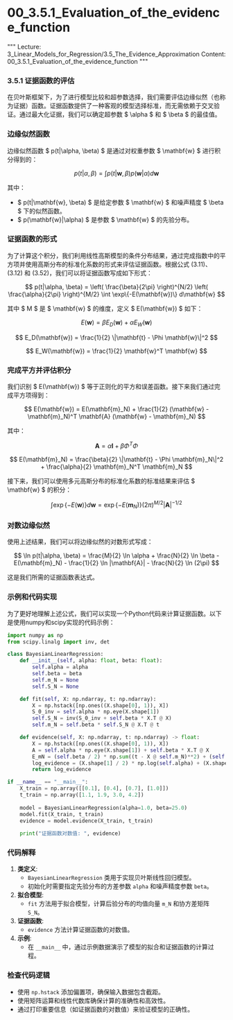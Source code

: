 # 00_3.5.1_Evaluation_of_the_evidence_function

"""
Lecture: 3_Linear_Models_for_Regression/3.5_The_Evidence_Approximation
Content: 00_3.5.1_Evaluation_of_the_evidence_function
"""

### 3.5.1 证据函数的评估

在贝叶斯框架下，为了进行模型比较和超参数选择，我们需要评估边缘似然（也称为证据）函数。证据函数提供了一种客观的模型选择标准，而无需依赖于交叉验证。通过最大化证据，我们可以确定超参数 $ \alpha $ 和 $ \beta $ 的最佳值。

### 边缘似然函数

边缘似然函数 $ p(t|\alpha, \beta) $ 是通过对权重参数 $ \mathbf{w} $ 进行积分得到的：

$$ p(t|\alpha, \beta) = \int p(t|\mathbf{w}, \beta)p(\mathbf{w}|\alpha) d\mathbf{w} $$

其中：
- $ p(t|\mathbf{w}, \beta) $ 是给定参数 $ \mathbf{w} $ 和噪声精度 $ \beta $ 下的似然函数。
- $ p(\mathbf{w}|\alpha) $ 是参数 $ \mathbf{w} $ 的先验分布。

### 证据函数的形式

为了计算这个积分，我们利用线性高斯模型的条件分布结果，通过完成指数中的平方项并使用高斯分布的标准化系数的形式来评估证据函数。根据公式 (3.11)、(3.12) 和 (3.52)，我们可以将证据函数写成如下形式：

$$ p(t|\alpha, \beta) = \left( \frac{\beta}{2\pi} \right)^{N/2} \left( \frac{\alpha}{2\pi} \right)^{M/2} \int \exp\{-E(\mathbf{w})\} d\mathbf{w} $$

其中 $ M $ 是 $ \mathbf{w} $ 的维度，定义 $ E(\mathbf{w}) $ 如下：

$$ E(\mathbf{w}) = \beta E_D(\mathbf{w}) + \alpha E_W(\mathbf{w}) $$

$$ E_D(\mathbf{w}) = \frac{1}{2} \|\mathbf{t} - \Phi \mathbf{w}\|^2 $$

$$ E_W(\mathbf{w}) = \frac{1}{2} \mathbf{w}^T \mathbf{w} $$

### 完成平方并评估积分

我们识别 $ E(\mathbf{w}) $ 等于正则化的平方和误差函数。接下来我们通过完成平方项得到：

$$ E(\mathbf{w}) = E(\mathbf{m}_N) + \frac{1}{2} (\mathbf{w} - \mathbf{m}_N)^T \mathbf{A} (\mathbf{w} - \mathbf{m}_N) $$

其中：

$$ \mathbf{A} = \alpha \mathbf{I} + \beta \Phi^T \Phi $$

$$ E(\mathbf{m}_N) = \frac{\beta}{2} \|\mathbf{t} - \Phi \mathbf{m}_N\|^2 + \frac{\alpha}{2} \mathbf{m}_N^T \mathbf{m}_N $$

接下来，我们可以使用多元高斯分布的标准化系数的标准结果来评估 $ \mathbf{w} $ 的积分：

$$ \int \exp\{-E(\mathbf{w})\} d\mathbf{w} = \exp\{-E(\mathbf{m}_N)\} (2\pi)^{M/2} |\mathbf{A}|^{-1/2} $$

### 对数边缘似然

使用上述结果，我们可以将边缘似然的对数形式写成：

$$ \ln p(t|\alpha, \beta) = \frac{M}{2} \ln \alpha + \frac{N}{2} \ln \beta - E(\mathbf{m}_N) - \frac{1}{2} \ln |\mathbf{A}| - \frac{N}{2} \ln (2\pi) $$

这是我们所需的证据函数表达式。

### 示例和代码实现

为了更好地理解上述公式，我们可以实现一个Python代码来计算证据函数。以下是使用numpy和scipy实现的代码示例：

```python
import numpy as np
from scipy.linalg import inv, det

class BayesianLinearRegression:
    def __init__(self, alpha: float, beta: float):
        self.alpha = alpha
        self.beta = beta
        self.m_N = None
        self.S_N = None

    def fit(self, X: np.ndarray, t: np.ndarray):
        X = np.hstack([np.ones((X.shape[0], 1)), X])
        S_0_inv = self.alpha * np.eye(X.shape[1])
        self.S_N = inv(S_0_inv + self.beta * X.T @ X)
        self.m_N = self.beta * self.S_N @ X.T @ t

    def evidence(self, X: np.ndarray, t: np.ndarray) -> float:
        X = np.hstack([np.ones((X.shape[0], 1)), X])
        A = self.alpha * np.eye(X.shape[1]) + self.beta * X.T @ X
        E_mN = (self.beta / 2) * np.sum((t - X @ self.m_N)**2) + (self.alpha / 2) * np.sum(self.m_N**2)
        log_evidence = (X.shape[1] / 2) * np.log(self.alpha) + (X.shape[0] / 2) * np.log(self.beta) - E_mN - (1 / 2) * np.log(det(A)) - (X.shape[0] / 2) * np.log(2 * np.pi)
        return log_evidence

if __name__ == "__main__":
    X_train = np.array([[0.1], [0.4], [0.7], [1.0]])
    t_train = np.array([1.1, 1.9, 3.0, 4.2])
    
    model = BayesianLinearRegression(alpha=1.0, beta=25.0)
    model.fit(X_train, t_train)
    evidence = model.evidence(X_train, t_train)
    
    print("证据函数对数值: ", evidence)
```

### 代码解释
1. **类定义**:
    - `BayesianLinearRegression` 类用于实现贝叶斯线性回归模型。
    - 初始化时需要指定先验分布的方差参数 `alpha` 和噪声精度参数 `beta`。
2. **拟合模型**:
    - `fit` 方法用于拟合模型，计算后验分布的均值向量 `m_N` 和协方差矩阵 `S_N`。
3. **证据函数**:
    - `evidence` 方法计算证据函数的对数值。
4. **示例**:
    - 在 `__main__` 中，通过示例数据演示了模型的拟合和证据函数的计算过程。

### 检查代码逻辑
- 使用 `np.hstack` 添加偏置项，确保输入数据包含截距。
- 使用矩阵运算和线性代数库确保计算的准确性和高效性。
- 通过打印重要信息（如证据函数的对数值）来验证模型的正确性。
